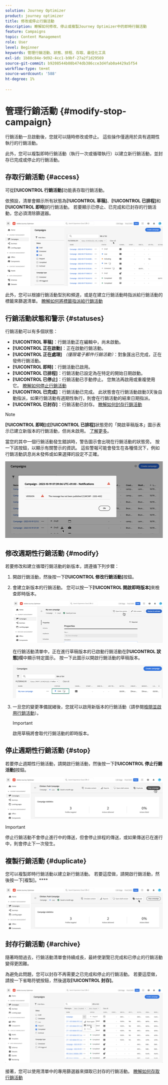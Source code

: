 ```yaml
---
solution: Journey Optimizer
product: journey optimizer
title: 修改或停止行銷活動
description: 瞭解如何修改、停止或複製Journey Optimizer中的即時行銷活動
feature: Campaigns
topic: Content Management
role: User
level: Beginner
keywords: 管理行銷活動、狀態、排程、存取、最佳化工具
exl-id: 1b88c84e-9d92-4cc1-b9bf-27a2f1d29569
source-git-commit: b9208544b08b474db386cce3d4fab0a4429a5f54
workflow-type: tm+mt
source-wordcount: '588'
ht-degree: 1%

---
```


# 管理行銷活動 {#modify-stop-campaign}

行銷活動一旦啟動後，您就可以隨時修改或停止。 這些操作僅適用於具有週期性執行的行銷活動。

此外，您可以複製即時行銷活動（執行一次或循環執行）以建立新行銷活動，並封存已完成或停止的行銷活動。

## 存取行銷活動 {#access}

可從&#x200B;**[!UICONTROL 行銷活動]**&#x200B;功能表存取行銷活動。

依預設，清單會顯示所有狀態為&#x200B;**[!UICONTROL 草稿]**、**[!UICONTROL 已排程]**&#x200B;和&#x200B;**[!UICONTROL 即時]**&#x200B;的行銷活動。 若要顯示已停止、已完成和已封存的行銷活動，您必須清除篩選器。

![](assets/create-campaign-list.png)

此外，您可以根據行銷活動型別和頻道，或是在建立行銷活動時指派給行銷活動的標籤來篩選清單。 [瞭解如何將標籤指派給行銷活動](create-campaign.md#create)

## 行銷活動狀態和警示 {#statuses}

行銷活動可以有多個狀態：

* **[!UICONTROL 草稿]**：行銷活動正在編輯中，尚未啟動。
* **[!UICONTROL 正在啟動]**：正在啟動行銷活動。
* **[!UICONTROL 正在處理]** *（僅限電子郵件行銷活動）*：對象匯出已完成，正在發佈行銷活動。
* **[!UICONTROL 即時]**：行銷活動已啟用。
* **[!UICONTROL 已排程]**：行銷活動已設定為在特定的開始日期啟動。
* **[!UICONTROL 已停止]**：行銷活動已手動停止。 您無法再啟用或重複使用它。 [瞭解如何停止行銷活動](modify-stop-campaign.md#stop)
* **[!UICONTROL 已完成]**：行銷活動已完成。 此狀態會在行銷活動啟動3天後自動指派，如果行銷活動有週期性執行，則會在行銷活動的結束日期指派。
* **[!UICONTROL 已封存]**：行銷活動已封存。 [瞭解如何封存行銷活動](modify-stop-campaign.md#archive)

>[!NOTE]
>
>**[!UICONTROL 即時]**&#x200B;或&#x200B;**[!UICONTROL 已排程]**&#x200B;狀態旁的「開啟草稿版本」圖示表示已建立新版本的行銷活動，但尚未啟用。 [了解更多](modify-stop-campaign.md#modify)。

當您的其中一個行銷活動發生錯誤時，警告圖示會出現在行銷活動的狀態旁。 按一下該按鈕，以顯示有關警示的資訊。 這些警報可能會發生在各種情況下，例如行銷活動訊息尚未發佈或如果選擇的設定不正確。

![](assets/campaign-alerts.png)

## 修改週期性行銷活動 {#modify}

若要修改和建立循環行銷活動的新版本，請遵循下列步驟：

1. 開啟行銷活動，然後按一下&#x200B;**[!UICONTROL 修改行銷活動]**&#x200B;按鈕。

1. 會建立新版本的行銷活動。 您可以按一下&#x200B;**[!UICONTROL 開啟即時版本]**&#x200B;來檢查即時版本。

   ![](assets/create-campaign-draft.png)

   在行銷活動清單中，正在進行草稿版本的已啟動行銷活動在&#x200B;**[!UICONTROL 狀態]**&#x200B;欄中顯示特定圖示。 按一下此圖示以開啟行銷活動的草稿版本。

   ![](assets/create-campaign-edit-list.png)

1. 一旦您的變更準備就緒後，您就可以啟用新版本的行銷活動（請參閱[檢閱並啟用行銷活動](create-campaign.md#review-activate)）。

   >[!IMPORTANT]
   >
   >啟用草稿將會取代行銷活動的即時版本。

## 停止週期性行銷活動 {#stop}

若要停止週期性行銷活動，請開啟行銷活動，然後按一下&#x200B;**[!UICONTROL 停止行銷活動]**&#x200B;按鈕。

![](assets/create-campaign-stop.png)

>[!IMPORTANT]
>
>停止行銷活動不會停止進行中的傳送，但會停止排程的傳送，或如果傳送已在進行中，則會停止下一次發生。

<!-- inbound campaign (inapp): can stop and resume -->

## 複製行銷活動 {#duplicate}

您可以複製即時行銷活動以建立新行銷活動。 若要這麼做，請開啟行銷活動，然後按一下[複製]。****

![](assets/create-campaign-duplicate.png)

## 封存行銷活動 {#archive}

隨著時間過去，行銷活動清單會持續成長，最終使瀏覽已完成和已停止的行銷活動變得更困難。

為避免此問題，您可以封存不再需要之已完成和停止的行銷活動。 若要這麼做，請按一下省略符號按鈕，然後選取&#x200B;**[!UICONTROL 封存]**。

![](assets/create-campaign-archive.png)

接著，您可以使用清單中的專用篩選器來擷取已封存的行銷活動。 [瞭解如何存取行銷活動](get-started-with-campaigns.md#access)
